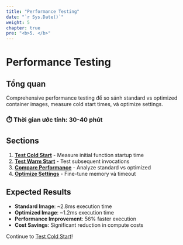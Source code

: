 ```yaml
---
title: "Performance Testing"
date: "`r Sys.Date()`"
weight: 5
chapter: true
pre: "<b>5. </b>"
---
```


# Performance Testing

## Tổng quan

Comprehensive performance testing để so sánh standard vs optimized container images, measure cold start times, và optimize settings.

### ⏱️ **Thời gian ước tính**: 30-40 phút

## Sections

1. [**Test Cold Start**](5.1-test-cold-start/) - Measure initial function startup time
2. [**Test Warm Start**](5.2-test-warm-start/) - Test subsequent invocations
3. [**Compare Performance**](5.3-compare-performance/) - Analyze standard vs optimized
4. [**Optimize Settings**](5.4-optimize-settings/) - Fine-tune memory và timeout

## Expected Results

- **Standard Image**: ~2.8ms execution time
- **Optimized Image**: ~1.2ms execution time  
- **Performance Improvement**: 56% faster execution
- **Cost Savings**: Significant reduction in compute costs

Continue to [Test Cold Start](5.1-test-cold-start/)!